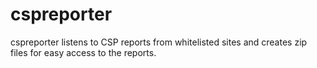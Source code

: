 # cspreporter
cspreporter listens to CSP reports from whitelisted sites and creates zip files for easy access to the reports.
